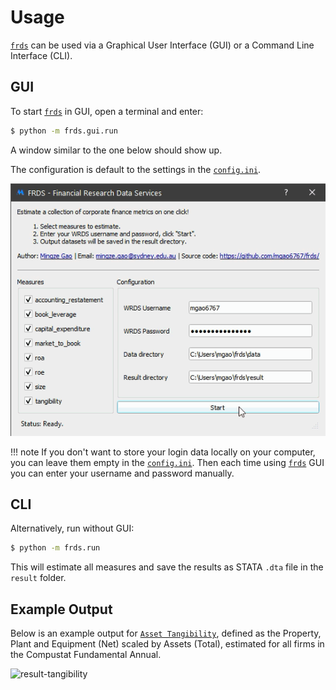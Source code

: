 # Usage

[`frds`](/) can be used via a Graphical User Interface (GUI) or a Command Line Interface (CLI).

## GUI

To start [`frds`](/) in GUI, open a terminal and enter:

```bash
$ python -m frds.gui.run
```

A window similar to the one below should show up.

The configuration is default to the settings in the [`config.ini`](/installation).

![frds-demo](/images/frds_demo.gif)

!!! note
    If you don't want to store your login data locally on your computer, you can 
    leave them empty in the [`config.ini`](/installation). Then each time using
    [`frds`](/) GUI you can enter your username and password manually.

## CLI

Alternatively, run without GUI:

```bash
$ python -m frds.run
```

This will estimate all measures and save the results as STATA `.dta` file in the `result` folder.

## Example Output

Below is an example output for [`Asset Tangibility`](/measures/asset_tangibility), defined as the Property, Plant and Equipment (Net) scaled by Assets (Total), estimated for all firms in the Compustat Fundamental Annual.

![result-tangibility](https://github.com/mgao6767/frds/raw/master/images/result-tangibility.png)


